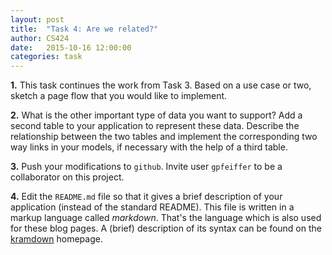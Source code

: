 ```yaml
---
layout: post
title:  "Task 4: Are we related?"
author: CS424
date:   2015-10-16 12:00:00
categories: task
---
```


**1.** This task continues the work from Task 3. 
Based on a use case or two, sketch a page flow that you
would like to implement.

**2.** What is the other important type of data you want to support?
Add a second table to your application to represent these data.
Describe the relationship between the two tables and implement the
corresponding two way links in your models, if necessary with the help
of a third table.

**3.** Push your modifications to `github`.
Invite user `gpfeiffer` to be a collaborator on this
project.

**4.** Edit the `README.md` file so that it gives
a brief description of your application
(instead of the standard README).
This file is written in a markup language called *markdown*.
That's the language which is also used for these blog pages.
A (brief) description of its syntax can be found on the
[kramdown](http://kramdown.gettalong.org/syntax.html) homepage.